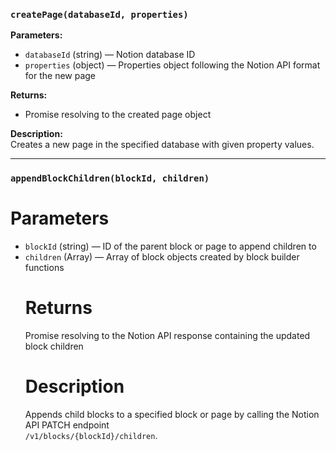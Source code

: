 ### `createPage(databaseId, properties)`

**Parameters:**  
- `databaseId` (string) — Notion database ID  
- `properties` (object) — Properties object following the Notion API format for the new page  

**Returns:**  
- Promise resolving to the created page object  

**Description:**  
Creates a new page in the specified database with given property values.  

---

### `appendBlockChildren(blockId, children)`

# **Parameters**

- `blockId` (string) — ID of the parent block or page to append children to  
- `children` (Array<Object>) — Array of block objects created by block builder functions  

# **Returns**  
Promise resolving to the Notion API response containing the updated block children  

# **Description**  
Appends child blocks to a specified block or page by calling the Notion API PATCH endpoint  
`/v1/blocks/{blockId}/children`.


